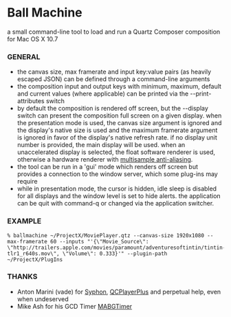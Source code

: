 
# Ball Machine
a small command-line tool to load and run a Quartz Composer composition for Mac OS X 10.7

### GENERAL
- the canvas size, max framerate and input key:value pairs (as heavily escaped JSON) can be defined through a command-line arguments
- the composition input and output keys with minimum, maximum, default and current values (where applicable) can be printed via the --print-attributes switch
- by default the composition is rendered off screen, but the --display switch can present the composition full screen on a given display. when the presentation mode is used, the canvas size argument is ignored and the display's native size is used and the maximum framerate argument is ignored in favor of the display's native refresh rate. if no display unit number is provided, the main display will be used. when an unaccelerated display is selected, the float software renderer is used, otherwise a hardware renderer with [multisample anti-aliasing](http://en.wikipedia.org/wiki/Multisample_anti-aliasing).
- the tool can be run in a 'gui' mode which renders off screen but provides a connection to the window server, which some plug-ins may require
- while in presentation mode, the cursor is hidden, idle sleep is disabled for all displays and the window level is set to hide alerts. the application can be quit with command-q or changed via the application switcher.

### EXAMPLE
    % ballmachine ~/ProjectX/MoviePlayer.qtz --canvas-size 1920x1080 --max-framerate 60 --inputs "'{\"Movie_Source\": \"http://trailers.apple.com/movies/paramount/adventuresoftintin/tintin-tlr1_r640s.mov\", \"Volume\": 0.333}'" --plugin-path ~/ProjectX/PlugIns

### THANKS
- Anton Marini (vade) for [Syphon](http://syphon.v002.info/), [QCPlayerPlus](http://sourceforge.net/projects/qcadvancedplaye/) and perpetual help, even when undeserved
- Mike Ash for his GCD Timer [MABGTimer](https://github.com/mikeash/MABGTimer/)
